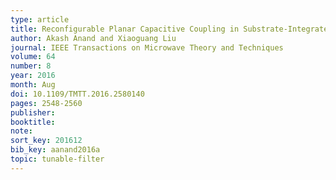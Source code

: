 ```yaml
---
type: article
title: Reconfigurable Planar Capacitive Coupling in Substrate-Integrated Coaxial-Cavities Filters
author: Akash Anand and Xiaoguang Liu
journal: IEEE Transactions on Microwave Theory and Techniques
volume: 64
number: 8
year: 2016
month: Aug
doi: 10.1109/TMTT.2016.2580140
pages: 2548-2560
publisher:
booktitle:
note:
sort_key: 201612
bib_key: aanand2016a
topic: tunable-filter
---
```

